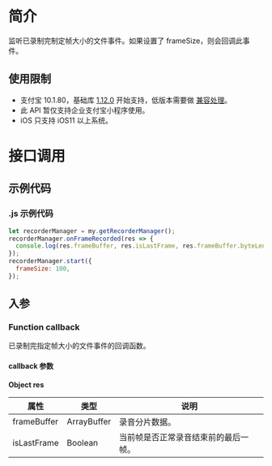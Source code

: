 # 简介

监听已录制完制定帧大小的文件事件。如果设置了 frameSize，则会回调此事件。

## 使用限制

- 支付宝 10.1.80，基础库 [1.12.0](https://opendocs.alipay.com/mini/framework/lib) 开始支持，低版本需要做 [兼容处理](https://docs.alipay.com/mini/framework/compatibility)。
- 此 API 暂仅支持企业支付宝小程序使用。
- iOS 只支持 iOS11 以上系统。

# 接口调用

## 示例代码

### .js 示例代码

```javascript
let recorderManager = my.getRecorderManager();
recorderManager.onFrameRecorded(res => {
  console.log(res.frameBuffer, res.isLastFrame, res.frameBuffer.byteLength,);
});
recorderManager.start({
  frameSize: 100,
});
```

## 入参

### Function callback

已录制完指定帧大小的文件事件的回调函数。

#### callback 参数

**Object res**

| **属性**    | **类型**    | **说明**                             |
| ----------- | ----------- | ------------------------------------ |
| frameBuffer | ArrayBuffer | 录音分片数据。                       |
| isLastFrame | Boolean     | 当前帧是否正常录音结束前的最后一帧。 |
